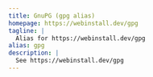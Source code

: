 ```yaml
---
title: GnuPG (gpg alias)
homepage: https://webinstall.dev/gpg
tagline: |
  Alias for https://webinstall.dev/gpg
alias: gpg
description: |
  See https://webinstall.dev/gpg
---
```


